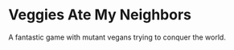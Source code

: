 Veggies Ate My Neighbors
========================

A fantastic game with mutant vegans trying to conquer the world.
